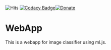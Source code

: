 ![Hits](https://hitcounter.pythonanywhere.com/count/tag.svg?url=https%3A%2F%2Fgithub.com%2FamShivamJaiswal%2FWebApp)
[![Codacy Badge](https://api.codacy.com/project/badge/Grade/39b503cfb3364ac889c59e982498dcbf)](https://app.codacy.com/app/IamShivamJaiswal/WebApp?utm_source=github.com&utm_medium=referral&utm_content=IamShivamJaiswal/WebApp&utm_campaign=Badge_Grade_Dashboard)[![Donate](https://img.shields.io/badge/Donate-PayPal-green.svg)](https://paypal.me/IamShivamJaiswal)

# WebApp

This is a webapp for image classifier using ml.js.
